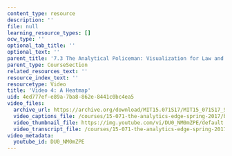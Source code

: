 ```yaml
---
content_type: resource
description: ''
file: null
learning_resource_types: []
ocw_type: ''
optional_tab_title: ''
optional_text: ''
parent_title: '7.3 The Analytical Policeman: Visualization for Law and Order'
parent_type: CourseSection
related_resources_text: ''
resource_index_text: ''
resourcetype: Video
title: 'Video 4: A Heatmap'
uid: 4ed777ef-e89a-7ba8-862e-8441c0bc4ea5
video_files:
  archive_url: https://archive.org/download/MIT15.071S17/MIT15_071S17_Session_7.3.07_300k.mp4
  video_captions_file: /courses/15-071-the-analytics-edge-spring-2017/b485bd88d3be587485be6fe01b70dea2_DU0_NM0mZPE.vtt
  video_thumbnail_file: https://img.youtube.com/vi/DU0_NM0mZPE/default.jpg
  video_transcript_file: /courses/15-071-the-analytics-edge-spring-2017/2e47c52d771cbca493953ebccd62607d_DU0_NM0mZPE.pdf
video_metadata:
  youtube_id: DU0_NM0mZPE
---
```

